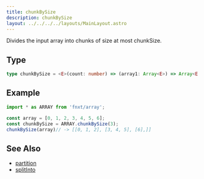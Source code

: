 ```yaml
---
title: chunkBySize
description: chunkBySize
layout: ../../../../layouts/MainLayout.astro
---
```


Divides the input array into chunks of size at most chunkSize.

## Type

```ts
type chunkBySize = <E>(count: number) => (array1: Array<E>) => Array<E[]>
```

## Example

```ts
import * as ARRAY from 'fnxt/array';

const array = [0, 1, 2, 3, 4, 5, 6];
const chunkBySize = ARRAY.chunkBySize(3);
chunkBySize(array)// -> [[0, 1, 2], [3, 4, 5], [6],]]
```

## See Also

- [partition](/core/en/array/operator/partition)
- [splitInto](/core/en/array/operator/splitInto)
